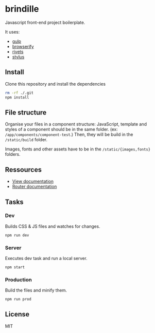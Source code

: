 # brindille

Javascript front-end project boilerplate.

It uses:
- [gulp](http://gulpjs.com/)
- [browserify](http://browserify.org/)
- [rivets](http://rivetsjs.com/)
- [stylus](http://learnboost.github.io/stylus/)

## Install

Clone this repository and install the dependencies

```bash
rm -rf ./.git
npm install
```

## File structure

Organise your files in a component structure: JavaScript, template and styles of a component should be in the same folder. (ex: `/app/components/component-test`.)
Then, they will be build in the `/static/build` folder.

Images, fonts and other assets have to be in the `/static/{images,fonts}` folders.

## Ressources

- [View documentation](https://github.com/brindille/brindille-view/blob/master/README.md)
- [Router documentation](https://github.com/brindille/brindille-router/blob/master/README.md)

## Tasks

### Dev

Builds CSS & JS files and watches for changes.

```bash
npm run dev
```

### Server

Executes dev task and run a local server.

```bash
npm start
```

### Production

Build the files and minify them.

```bash
npm run prod
```

## License

MIT